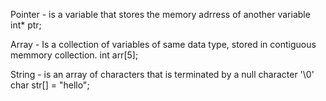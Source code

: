 Pointer - is a variable that stores the memory adrress of another variable
	 int* ptr;

Array - Is a collection of variables of same data type, stored in contiguous memmory collection.
	 int arr[5];

String - is an array of characters that is terminated by a null character '\0'
	 char str[] = "hello";

